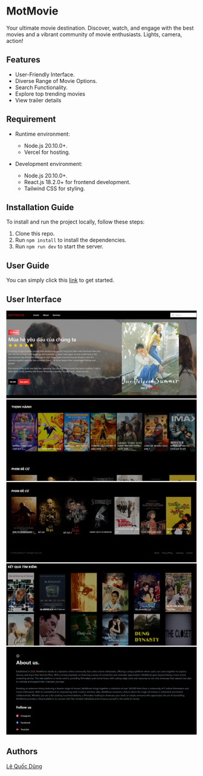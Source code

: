 # MotMovie

Your ultimate movie destination. Discover, watch, and engage with the best movies and a vibrant community of movie enthusiasts. Lights, camera, action!

## Features

- User-Friendly Interface.
- Diverse Range of Movie Options.
- Search Functionality.
- Explore top trending movies
- View trailer details

## Requirement
- Runtime environment:
    - Node.js 20.10.0+.
    - Vercel for hosting.

- Development environment:
    - Node.js 20.10.0+.
    - React.js 18.2.0+ for frontend development.
    - Tailwind CSS for styling.

## Installation Guide

To install and run the project locally, follow these steps:

1. Clone this repo.
2. Run `npm install` to install the dependencies.
3. Run `npm run dev` to start the server.

## User Guide

You can simply click this [link](https://car-hub-showcase-vaqp.vercel.app/) to get started.

## User Interface

![Home](./demo_ui/mot1.png)
![Main](./demo_ui/mot2.png)
![ProdutcDetail](./demo_ui/mot3.png)
![Cart](./demo_ui/mot4.png)
![About](./demo_ui/mot5.png)


## Authors

[Lê Quốc Dũng](https://github.com/DungLe2983)
